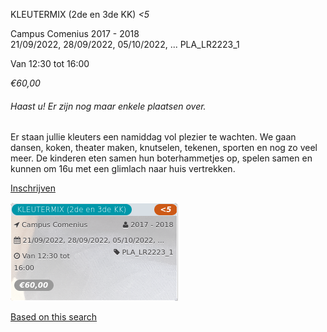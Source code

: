 KLEUTERMIX (2de en 3de KK) *<5*

Campus Comenius 2017 - 2018  
21/09/2022, 28/09/2022, 05/10/2022, ... PLA\_LR2223\_1  

Van 12:30 tot 16:00

*€60,00*

  

###### *Haast u! Er zijn nog maar enkele plaatsen over.*

  

Er staan jullie kleuters een namiddag vol plezier te wachten. We gaan dansen, koken, theater maken, knutselen, tekenen, sporten en nog zo veel meer. De kinderen eten samen hun boterhammetjes op, spelen samen en kunnen om 16u met een glimlach naar huis vertrekken.

[Inschrijven](https://tickets.vgc.be/activity/subscribe/PLA_LR2223_1)

![](75786.png)

[Based on this search](https://tickets.vgc.be/activity/index?&vrijeplaatsen=1&Age%5B%5D=3%2C5&entity=286)